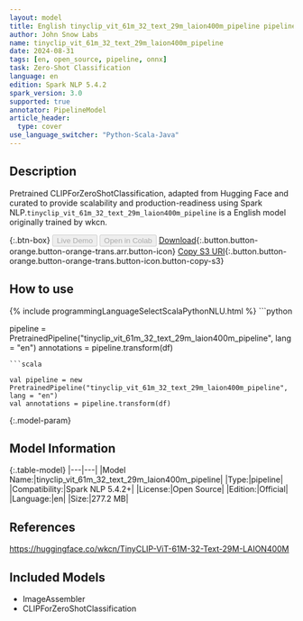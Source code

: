 ```yaml
---
layout: model
title: English tinyclip_vit_61m_32_text_29m_laion400m_pipeline pipeline CLIPForZeroShotClassification from wkcn
author: John Snow Labs
name: tinyclip_vit_61m_32_text_29m_laion400m_pipeline
date: 2024-08-31
tags: [en, open_source, pipeline, onnx]
task: Zero-Shot Classification
language: en
edition: Spark NLP 5.4.2
spark_version: 3.0
supported: true
annotator: PipelineModel
article_header:
  type: cover
use_language_switcher: "Python-Scala-Java"
---
```


## Description

Pretrained CLIPForZeroShotClassification, adapted from Hugging Face and curated to provide scalability and production-readiness using Spark NLP.`tinyclip_vit_61m_32_text_29m_laion400m_pipeline` is a English model originally trained by wkcn.

{:.btn-box}
<button class="button button-orange" disabled>Live Demo</button>
<button class="button button-orange" disabled>Open in Colab</button>
[Download](https://s3.amazonaws.com/auxdata.johnsnowlabs.com/public/models/tinyclip_vit_61m_32_text_29m_laion400m_pipeline_en_5.4.2_3.0_1725112829764.zip){:.button.button-orange.button-orange-trans.arr.button-icon}
[Copy S3 URI](s3://auxdata.johnsnowlabs.com/public/models/tinyclip_vit_61m_32_text_29m_laion400m_pipeline_en_5.4.2_3.0_1725112829764.zip){:.button.button-orange.button-orange-trans.button-icon.button-copy-s3}

## How to use



<div class="tabs-box" markdown="1">
{% include programmingLanguageSelectScalaPythonNLU.html %}
```python

pipeline = PretrainedPipeline("tinyclip_vit_61m_32_text_29m_laion400m_pipeline", lang = "en")
annotations =  pipeline.transform(df)   

```
```scala

val pipeline = new PretrainedPipeline("tinyclip_vit_61m_32_text_29m_laion400m_pipeline", lang = "en")
val annotations = pipeline.transform(df)

```
</div>

{:.model-param}
## Model Information

{:.table-model}
|---|---|
|Model Name:|tinyclip_vit_61m_32_text_29m_laion400m_pipeline|
|Type:|pipeline|
|Compatibility:|Spark NLP 5.4.2+|
|License:|Open Source|
|Edition:|Official|
|Language:|en|
|Size:|277.2 MB|

## References

https://huggingface.co/wkcn/TinyCLIP-ViT-61M-32-Text-29M-LAION400M

## Included Models

- ImageAssembler
- CLIPForZeroShotClassification